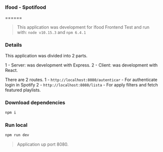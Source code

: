 ### Ifood - Spotifood

======

> This application was development for Ifood Frontend Test and run with: `node v10.15.3` and `npm 6.4.1`

### Details

This application was divided into 2 parts.

1 - Server: was development with Express.
2 - Client: was development with React.

There are 2 routes.
1 - `http://localhost:8080/autenticar` - For authenticate login in Spotify
2 - `http://localhost:8080/lista` - For apply filters and fetch featured playlists.

### Download dependencies

```bash
npm i
```

### Run local

```bash
npm run dev
```

> Application up port 8080.
